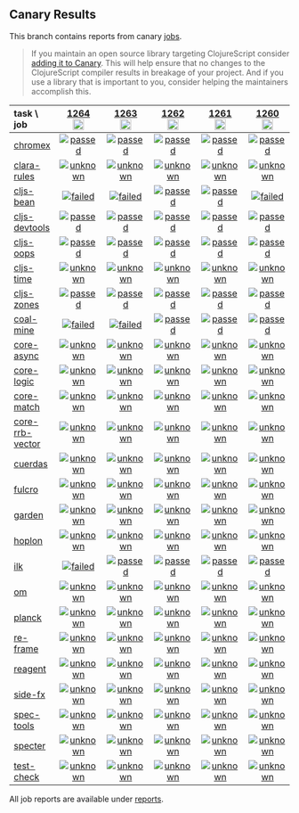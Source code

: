 ## Canary Results

This branch contains reports from canary [jobs](https://github.com/cljs-oss/canary/tree/jobs).

> If you maintain an open source library targeting ClojureScript consider [adding it to Canary](https://github.com/cljs-oss/canary/tree/master#how-to-participate). This will help ensure that no changes to the ClojureScript compiler results in breakage of your project. And if you use a library that is important to you, consider helping the maintainers accomplish this.

[//]: # (begin_overview_table)

| task \ job | <a href="reports/2020/01/24/job-001264-1.10.605-6ab76973" title="job #1264&#xA;&#xA;job&#xA;&#xA;requested by BinaryAge Bot (@babot) on 2020-01-24T11:01:53Z">1264<br/><img width=20 height=20 src="https://avatars0.githubusercontent.com/u/1476765?v=4&s=60"></a> | <a href="reports/2020/01/23/job-001263-1.10.604-6583407e" title="job #1263&#xA;&#xA;job&#xA;&#xA;requested by BinaryAge Bot (@babot) on 2020-01-23T11:02:19Z">1263<br/><img width=20 height=20 src="https://avatars0.githubusercontent.com/u/1476765?v=4&s=60"></a> | <a href="reports/2020/01/22/job-001262-1.10.599-79c1e828" title="job #1262&#xA;&#xA;job&#xA;&#xA;requested by BinaryAge Bot (@babot) on 2020-01-22T11:02:18Z">1262<br/><img width=20 height=20 src="https://avatars0.githubusercontent.com/u/1476765?v=4&s=60"></a> | <a href="reports/2020/01/21/job-001261-1.10.599-79c1e828" title="job #1261&#xA;&#xA;job&#xA;&#xA;requested by BinaryAge Bot (@babot) on 2020-01-21T11:01:52Z">1261<br/><img width=20 height=20 src="https://avatars0.githubusercontent.com/u/1476765?v=4&s=60"></a> | <a href="reports/2020/01/20/job-001260-1.10.599-79c1e828" title="job #1260&#xA;&#xA;job&#xA;&#xA;requested by BinaryAge Bot (@babot) on 2020-01-20T11:02:22Z">1260<br/><img width=20 height=20 src="https://avatars0.githubusercontent.com/u/1476765?v=4&s=60"></a> | <a href="reports/2020/01/19/job-001259-1.10.599-79c1e828" title="job #1259&#xA;&#xA;job&#xA;&#xA;requested by BinaryAge Bot (@babot) on 2020-01-19T11:02:18Z">1259<br/><img width=20 height=20 src="https://avatars0.githubusercontent.com/u/1476765?v=4&s=60"></a> | <a href="reports/2020/01/18/job-001258-1.10.599-79c1e828" title="job #1258&#xA;&#xA;job&#xA;&#xA;requested by BinaryAge Bot (@babot) on 2020-01-18T11:02:10Z">1258<br/><img width=20 height=20 src="https://avatars0.githubusercontent.com/u/1476765?v=4&s=60"></a> | <a href="reports/2020/01/17/job-001257-1.10.599-79c1e828" title="job #1257&#xA;&#xA;job&#xA;&#xA;requested by BinaryAge Bot (@babot) on 2020-01-17T11:02:07Z">1257<br/><img width=20 height=20 src="https://avatars0.githubusercontent.com/u/1476765?v=4&s=60"></a> | <a href="reports/2020/01/16/job-001256-1.10.599-79c1e828" title="job #1256&#xA;&#xA;job&#xA;&#xA;requested by BinaryAge Bot (@babot) on 2020-01-16T11:02:09Z">1256<br/><img width=20 height=20 src="https://avatars0.githubusercontent.com/u/1476765?v=4&s=60"></a> | <a href="reports/2020/01/15/job-001255-1.10.598-dcc8e61c" title="job #1255&#xA;&#xA;job&#xA;&#xA;requested by BinaryAge Bot (@babot) on 2020-01-15T11:02:06Z">1255<br/><img width=20 height=20 src="https://avatars0.githubusercontent.com/u/1476765?v=4&s=60"></a> |
| :--- | :---: | :---: | :---: | :---: | :---: | :---: | :---: | :---: | :---: | :---: |
| [chromex](https://github.com/binaryage/chromex) | <a href="reports/2020/01/24/job-001264-1.10.605-6ab76973#-chromex"><img title="passed" src="http://box.binaryage.com/s-passed.svg"><a> | <a href="reports/2020/01/23/job-001263-1.10.604-6583407e#-chromex"><img title="passed" src="http://box.binaryage.com/s-passed.svg"><a> | <a href="reports/2020/01/22/job-001262-1.10.599-79c1e828#-chromex"><img title="passed" src="http://box.binaryage.com/s-passed.svg"><a> | <a href="reports/2020/01/21/job-001261-1.10.599-79c1e828#-chromex"><img title="passed" src="http://box.binaryage.com/s-passed.svg"><a> | <a href="reports/2020/01/20/job-001260-1.10.599-79c1e828#-chromex"><img title="passed" src="http://box.binaryage.com/s-passed.svg"><a> | <a href="reports/2020/01/19/job-001259-1.10.599-79c1e828#-chromex"><img title="passed" src="http://box.binaryage.com/s-passed.svg"><a> | <a href="reports/2020/01/18/job-001258-1.10.599-79c1e828#-chromex"><img title="passed" src="http://box.binaryage.com/s-passed.svg"><a> | <a href="reports/2020/01/17/job-001257-1.10.599-79c1e828#-chromex"><img title="passed" src="http://box.binaryage.com/s-passed.svg"><a> | <a href="reports/2020/01/16/job-001256-1.10.599-79c1e828#-chromex"><img title="passed" src="http://box.binaryage.com/s-passed.svg"><a> | <a href="reports/2020/01/15/job-001255-1.10.598-dcc8e61c#-chromex"><img title="passed" src="http://box.binaryage.com/s-passed.svg"><a> |
| [clara-rules](https://github.com/cerner/clara-rules) | <a href="reports/2020/01/24/job-001264-1.10.605-6ab76973#-clara-rules"><img title="unknown" src="http://box.binaryage.com/s-unknown.svg"><a> | <a href="reports/2020/01/23/job-001263-1.10.604-6583407e#-clara-rules"><img title="unknown" src="http://box.binaryage.com/s-unknown.svg"><a> | <a href="reports/2020/01/22/job-001262-1.10.599-79c1e828#-clara-rules"><img title="unknown" src="http://box.binaryage.com/s-unknown.svg"><a> | <a href="reports/2020/01/21/job-001261-1.10.599-79c1e828#-clara-rules"><img title="unknown" src="http://box.binaryage.com/s-unknown.svg"><a> | <a href="reports/2020/01/20/job-001260-1.10.599-79c1e828#-clara-rules"><img title="unknown" src="http://box.binaryage.com/s-unknown.svg"><a> | <a href="reports/2020/01/19/job-001259-1.10.599-79c1e828#-clara-rules"><img title="unknown" src="http://box.binaryage.com/s-unknown.svg"><a> | <a href="reports/2020/01/18/job-001258-1.10.599-79c1e828#-clara-rules"><img title="unknown" src="http://box.binaryage.com/s-unknown.svg"><a> | <a href="reports/2020/01/17/job-001257-1.10.599-79c1e828#-clara-rules"><img title="unknown" src="http://box.binaryage.com/s-unknown.svg"><a> | <a href="reports/2020/01/16/job-001256-1.10.599-79c1e828#-clara-rules"><img title="unknown" src="http://box.binaryage.com/s-unknown.svg"><a> | <a href="reports/2020/01/15/job-001255-1.10.598-dcc8e61c#-clara-rules"><img title="unknown" src="http://box.binaryage.com/s-unknown.svg"><a> |
| [cljs-bean](https://github.com/mfikes/cljs-bean) | <a href="reports/2020/01/24/job-001264-1.10.605-6ab76973#-cljs-bean"><img title="failed" src="http://box.binaryage.com/s-failed.svg"><a> | <a href="reports/2020/01/23/job-001263-1.10.604-6583407e#-cljs-bean"><img title="failed" src="http://box.binaryage.com/s-failed.svg"><a> | <a href="reports/2020/01/22/job-001262-1.10.599-79c1e828#-cljs-bean"><img title="passed" src="http://box.binaryage.com/s-passed.svg"><a> | <a href="reports/2020/01/21/job-001261-1.10.599-79c1e828#-cljs-bean"><img title="passed" src="http://box.binaryage.com/s-passed.svg"><a> | <a href="reports/2020/01/20/job-001260-1.10.599-79c1e828#-cljs-bean"><img title="failed" src="http://box.binaryage.com/s-failed.svg"><a> | <a href="reports/2020/01/19/job-001259-1.10.599-79c1e828#-cljs-bean"><img title="passed" src="http://box.binaryage.com/s-passed.svg"><a> | <a href="reports/2020/01/18/job-001258-1.10.599-79c1e828#-cljs-bean"><img title="failed" src="http://box.binaryage.com/s-failed.svg"><a> | <a href="reports/2020/01/17/job-001257-1.10.599-79c1e828#-cljs-bean"><img title="passed" src="http://box.binaryage.com/s-passed.svg"><a> | <a href="reports/2020/01/16/job-001256-1.10.599-79c1e828#-cljs-bean"><img title="passed" src="http://box.binaryage.com/s-passed.svg"><a> | <a href="reports/2020/01/15/job-001255-1.10.598-dcc8e61c#-cljs-bean"><img title="passed" src="http://box.binaryage.com/s-passed.svg"><a> |
| [cljs-devtools](https://github.com/binaryage/cljs-devtools) | <a href="reports/2020/01/24/job-001264-1.10.605-6ab76973#-cljs-devtools"><img title="passed" src="http://box.binaryage.com/s-passed.svg"><a> | <a href="reports/2020/01/23/job-001263-1.10.604-6583407e#-cljs-devtools"><img title="passed" src="http://box.binaryage.com/s-passed.svg"><a> | <a href="reports/2020/01/22/job-001262-1.10.599-79c1e828#-cljs-devtools"><img title="passed" src="http://box.binaryage.com/s-passed.svg"><a> | <a href="reports/2020/01/21/job-001261-1.10.599-79c1e828#-cljs-devtools"><img title="passed" src="http://box.binaryage.com/s-passed.svg"><a> | <a href="reports/2020/01/20/job-001260-1.10.599-79c1e828#-cljs-devtools"><img title="passed" src="http://box.binaryage.com/s-passed.svg"><a> | <a href="reports/2020/01/19/job-001259-1.10.599-79c1e828#-cljs-devtools"><img title="passed" src="http://box.binaryage.com/s-passed.svg"><a> | <a href="reports/2020/01/18/job-001258-1.10.599-79c1e828#-cljs-devtools"><img title="passed" src="http://box.binaryage.com/s-passed.svg"><a> | <a href="reports/2020/01/17/job-001257-1.10.599-79c1e828#-cljs-devtools"><img title="passed" src="http://box.binaryage.com/s-passed.svg"><a> | <a href="reports/2020/01/16/job-001256-1.10.599-79c1e828#-cljs-devtools"><img title="passed" src="http://box.binaryage.com/s-passed.svg"><a> | <a href="reports/2020/01/15/job-001255-1.10.598-dcc8e61c#-cljs-devtools"><img title="passed" src="http://box.binaryage.com/s-passed.svg"><a> |
| [cljs-oops](https://github.com/binaryage/cljs-oops) | <a href="reports/2020/01/24/job-001264-1.10.605-6ab76973#-cljs-oops"><img title="passed" src="http://box.binaryage.com/s-passed.svg"><a> | <a href="reports/2020/01/23/job-001263-1.10.604-6583407e#-cljs-oops"><img title="passed" src="http://box.binaryage.com/s-passed.svg"><a> | <a href="reports/2020/01/22/job-001262-1.10.599-79c1e828#-cljs-oops"><img title="passed" src="http://box.binaryage.com/s-passed.svg"><a> | <a href="reports/2020/01/21/job-001261-1.10.599-79c1e828#-cljs-oops"><img title="passed" src="http://box.binaryage.com/s-passed.svg"><a> | <a href="reports/2020/01/20/job-001260-1.10.599-79c1e828#-cljs-oops"><img title="passed" src="http://box.binaryage.com/s-passed.svg"><a> | <a href="reports/2020/01/19/job-001259-1.10.599-79c1e828#-cljs-oops"><img title="passed" src="http://box.binaryage.com/s-passed.svg"><a> | <a href="reports/2020/01/18/job-001258-1.10.599-79c1e828#-cljs-oops"><img title="passed" src="http://box.binaryage.com/s-passed.svg"><a> | <a href="reports/2020/01/17/job-001257-1.10.599-79c1e828#-cljs-oops"><img title="passed" src="http://box.binaryage.com/s-passed.svg"><a> | <a href="reports/2020/01/16/job-001256-1.10.599-79c1e828#-cljs-oops"><img title="passed" src="http://box.binaryage.com/s-passed.svg"><a> | <a href="reports/2020/01/15/job-001255-1.10.598-dcc8e61c#-cljs-oops"><img title="passed" src="http://box.binaryage.com/s-passed.svg"><a> |
| [cljs-time](https://github.com/andrewmcveigh/cljs-time) | <a href="reports/2020/01/24/job-001264-1.10.605-6ab76973#-cljs-time"><img title="unknown" src="http://box.binaryage.com/s-unknown.svg"><a> | <a href="reports/2020/01/23/job-001263-1.10.604-6583407e#-cljs-time"><img title="unknown" src="http://box.binaryage.com/s-unknown.svg"><a> | <a href="reports/2020/01/22/job-001262-1.10.599-79c1e828#-cljs-time"><img title="unknown" src="http://box.binaryage.com/s-unknown.svg"><a> | <a href="reports/2020/01/21/job-001261-1.10.599-79c1e828#-cljs-time"><img title="unknown" src="http://box.binaryage.com/s-unknown.svg"><a> | <a href="reports/2020/01/20/job-001260-1.10.599-79c1e828#-cljs-time"><img title="unknown" src="http://box.binaryage.com/s-unknown.svg"><a> | <a href="reports/2020/01/19/job-001259-1.10.599-79c1e828#-cljs-time"><img title="unknown" src="http://box.binaryage.com/s-unknown.svg"><a> | <a href="reports/2020/01/18/job-001258-1.10.599-79c1e828#-cljs-time"><img title="unknown" src="http://box.binaryage.com/s-unknown.svg"><a> | <a href="reports/2020/01/17/job-001257-1.10.599-79c1e828#-cljs-time"><img title="unknown" src="http://box.binaryage.com/s-unknown.svg"><a> | <a href="reports/2020/01/16/job-001256-1.10.599-79c1e828#-cljs-time"><img title="unknown" src="http://box.binaryage.com/s-unknown.svg"><a> | <a href="reports/2020/01/15/job-001255-1.10.598-dcc8e61c#-cljs-time"><img title="unknown" src="http://box.binaryage.com/s-unknown.svg"><a> |
| [cljs-zones](https://github.com/binaryage/cljs-zones) | <a href="reports/2020/01/24/job-001264-1.10.605-6ab76973#-cljs-zones"><img title="passed" src="http://box.binaryage.com/s-passed.svg"><a> | <a href="reports/2020/01/23/job-001263-1.10.604-6583407e#-cljs-zones"><img title="passed" src="http://box.binaryage.com/s-passed.svg"><a> | <a href="reports/2020/01/22/job-001262-1.10.599-79c1e828#-cljs-zones"><img title="passed" src="http://box.binaryage.com/s-passed.svg"><a> | <a href="reports/2020/01/21/job-001261-1.10.599-79c1e828#-cljs-zones"><img title="passed" src="http://box.binaryage.com/s-passed.svg"><a> | <a href="reports/2020/01/20/job-001260-1.10.599-79c1e828#-cljs-zones"><img title="passed" src="http://box.binaryage.com/s-passed.svg"><a> | <a href="reports/2020/01/19/job-001259-1.10.599-79c1e828#-cljs-zones"><img title="passed" src="http://box.binaryage.com/s-passed.svg"><a> | <a href="reports/2020/01/18/job-001258-1.10.599-79c1e828#-cljs-zones"><img title="failed" src="http://box.binaryage.com/s-failed.svg"><a> | <a href="reports/2020/01/17/job-001257-1.10.599-79c1e828#-cljs-zones"><img title="passed" src="http://box.binaryage.com/s-passed.svg"><a> | <a href="reports/2020/01/16/job-001256-1.10.599-79c1e828#-cljs-zones"><img title="passed" src="http://box.binaryage.com/s-passed.svg"><a> | <a href="reports/2020/01/15/job-001255-1.10.598-dcc8e61c#-cljs-zones"><img title="passed" src="http://box.binaryage.com/s-passed.svg"><a> |
| [coal-mine](https://github.com/mfikes/coal-mine) | <a href="reports/2020/01/24/job-001264-1.10.605-6ab76973#-coal-mine"><img title="failed" src="http://box.binaryage.com/s-failed.svg"><a> | <a href="reports/2020/01/23/job-001263-1.10.604-6583407e#-coal-mine"><img title="failed" src="http://box.binaryage.com/s-failed.svg"><a> | <a href="reports/2020/01/22/job-001262-1.10.599-79c1e828#-coal-mine"><img title="passed" src="http://box.binaryage.com/s-passed.svg"><a> | <a href="reports/2020/01/21/job-001261-1.10.599-79c1e828#-coal-mine"><img title="passed" src="http://box.binaryage.com/s-passed.svg"><a> | <a href="reports/2020/01/20/job-001260-1.10.599-79c1e828#-coal-mine"><img title="passed" src="http://box.binaryage.com/s-passed.svg"><a> | <a href="reports/2020/01/19/job-001259-1.10.599-79c1e828#-coal-mine"><img title="passed" src="http://box.binaryage.com/s-passed.svg"><a> | <a href="reports/2020/01/18/job-001258-1.10.599-79c1e828#-coal-mine"><img title="failed" src="http://box.binaryage.com/s-failed.svg"><a> | <a href="reports/2020/01/17/job-001257-1.10.599-79c1e828#-coal-mine"><img title="passed" src="http://box.binaryage.com/s-passed.svg"><a> | <a href="reports/2020/01/16/job-001256-1.10.599-79c1e828#-coal-mine"><img title="passed" src="http://box.binaryage.com/s-passed.svg"><a> | <a href="reports/2020/01/15/job-001255-1.10.598-dcc8e61c#-coal-mine"><img title="passed" src="http://box.binaryage.com/s-passed.svg"><a> |
| [core-async](https://github.com/clojure/core.async) | <a href="reports/2020/01/24/job-001264-1.10.605-6ab76973#-core-async"><img title="unknown" src="http://box.binaryage.com/s-unknown.svg"><a> | <a href="reports/2020/01/23/job-001263-1.10.604-6583407e#-core-async"><img title="unknown" src="http://box.binaryage.com/s-unknown.svg"><a> | <a href="reports/2020/01/22/job-001262-1.10.599-79c1e828#-core-async"><img title="unknown" src="http://box.binaryage.com/s-unknown.svg"><a> | <a href="reports/2020/01/21/job-001261-1.10.599-79c1e828#-core-async"><img title="unknown" src="http://box.binaryage.com/s-unknown.svg"><a> | <a href="reports/2020/01/20/job-001260-1.10.599-79c1e828#-core-async"><img title="unknown" src="http://box.binaryage.com/s-unknown.svg"><a> | <a href="reports/2020/01/19/job-001259-1.10.599-79c1e828#-core-async"><img title="unknown" src="http://box.binaryage.com/s-unknown.svg"><a> | <a href="reports/2020/01/18/job-001258-1.10.599-79c1e828#-core-async"><img title="unknown" src="http://box.binaryage.com/s-unknown.svg"><a> | <a href="reports/2020/01/17/job-001257-1.10.599-79c1e828#-core-async"><img title="unknown" src="http://box.binaryage.com/s-unknown.svg"><a> | <a href="reports/2020/01/16/job-001256-1.10.599-79c1e828#-core-async"><img title="unknown" src="http://box.binaryage.com/s-unknown.svg"><a> | <a href="reports/2020/01/15/job-001255-1.10.598-dcc8e61c#-core-async"><img title="unknown" src="http://box.binaryage.com/s-unknown.svg"><a> |
| [core-logic](https://github.com/clojure/core.logic) | <a href="reports/2020/01/24/job-001264-1.10.605-6ab76973#-core-logic"><img title="unknown" src="http://box.binaryage.com/s-unknown.svg"><a> | <a href="reports/2020/01/23/job-001263-1.10.604-6583407e#-core-logic"><img title="unknown" src="http://box.binaryage.com/s-unknown.svg"><a> | <a href="reports/2020/01/22/job-001262-1.10.599-79c1e828#-core-logic"><img title="unknown" src="http://box.binaryage.com/s-unknown.svg"><a> | <a href="reports/2020/01/21/job-001261-1.10.599-79c1e828#-core-logic"><img title="unknown" src="http://box.binaryage.com/s-unknown.svg"><a> | <a href="reports/2020/01/20/job-001260-1.10.599-79c1e828#-core-logic"><img title="unknown" src="http://box.binaryage.com/s-unknown.svg"><a> | <a href="reports/2020/01/19/job-001259-1.10.599-79c1e828#-core-logic"><img title="unknown" src="http://box.binaryage.com/s-unknown.svg"><a> | <a href="reports/2020/01/18/job-001258-1.10.599-79c1e828#-core-logic"><img title="unknown" src="http://box.binaryage.com/s-unknown.svg"><a> | <a href="reports/2020/01/17/job-001257-1.10.599-79c1e828#-core-logic"><img title="unknown" src="http://box.binaryage.com/s-unknown.svg"><a> | <a href="reports/2020/01/16/job-001256-1.10.599-79c1e828#-core-logic"><img title="unknown" src="http://box.binaryage.com/s-unknown.svg"><a> | <a href="reports/2020/01/15/job-001255-1.10.598-dcc8e61c#-core-logic"><img title="unknown" src="http://box.binaryage.com/s-unknown.svg"><a> |
| [core-match](https://github.com/clojure/core.match) | <a href="reports/2020/01/24/job-001264-1.10.605-6ab76973#-core-match"><img title="unknown" src="http://box.binaryage.com/s-unknown.svg"><a> | <a href="reports/2020/01/23/job-001263-1.10.604-6583407e#-core-match"><img title="unknown" src="http://box.binaryage.com/s-unknown.svg"><a> | <a href="reports/2020/01/22/job-001262-1.10.599-79c1e828#-core-match"><img title="unknown" src="http://box.binaryage.com/s-unknown.svg"><a> | <a href="reports/2020/01/21/job-001261-1.10.599-79c1e828#-core-match"><img title="unknown" src="http://box.binaryage.com/s-unknown.svg"><a> | <a href="reports/2020/01/20/job-001260-1.10.599-79c1e828#-core-match"><img title="unknown" src="http://box.binaryage.com/s-unknown.svg"><a> | <a href="reports/2020/01/19/job-001259-1.10.599-79c1e828#-core-match"><img title="unknown" src="http://box.binaryage.com/s-unknown.svg"><a> | <a href="reports/2020/01/18/job-001258-1.10.599-79c1e828#-core-match"><img title="unknown" src="http://box.binaryage.com/s-unknown.svg"><a> | <a href="reports/2020/01/17/job-001257-1.10.599-79c1e828#-core-match"><img title="unknown" src="http://box.binaryage.com/s-unknown.svg"><a> | <a href="reports/2020/01/16/job-001256-1.10.599-79c1e828#-core-match"><img title="unknown" src="http://box.binaryage.com/s-unknown.svg"><a> | <a href="reports/2020/01/15/job-001255-1.10.598-dcc8e61c#-core-match"><img title="unknown" src="http://box.binaryage.com/s-unknown.svg"><a> |
| [core-rrb-vector](https://github.com/clojure/core.rrb-vector) | <a href="reports/2020/01/24/job-001264-1.10.605-6ab76973#-core-rrb-vector"><img title="unknown" src="http://box.binaryage.com/s-unknown.svg"><a> | <a href="reports/2020/01/23/job-001263-1.10.604-6583407e#-core-rrb-vector"><img title="unknown" src="http://box.binaryage.com/s-unknown.svg"><a> | <a href="reports/2020/01/22/job-001262-1.10.599-79c1e828#-core-rrb-vector"><img title="unknown" src="http://box.binaryage.com/s-unknown.svg"><a> | <a href="reports/2020/01/21/job-001261-1.10.599-79c1e828#-core-rrb-vector"><img title="unknown" src="http://box.binaryage.com/s-unknown.svg"><a> | <a href="reports/2020/01/20/job-001260-1.10.599-79c1e828#-core-rrb-vector"><img title="unknown" src="http://box.binaryage.com/s-unknown.svg"><a> | <a href="reports/2020/01/19/job-001259-1.10.599-79c1e828#-core-rrb-vector"><img title="unknown" src="http://box.binaryage.com/s-unknown.svg"><a> | <a href="reports/2020/01/18/job-001258-1.10.599-79c1e828#-core-rrb-vector"><img title="unknown" src="http://box.binaryage.com/s-unknown.svg"><a> | <a href="reports/2020/01/17/job-001257-1.10.599-79c1e828#-core-rrb-vector"><img title="unknown" src="http://box.binaryage.com/s-unknown.svg"><a> | <a href="reports/2020/01/16/job-001256-1.10.599-79c1e828#-core-rrb-vector"><img title="unknown" src="http://box.binaryage.com/s-unknown.svg"><a> | <a href="reports/2020/01/15/job-001255-1.10.598-dcc8e61c#-core-rrb-vector"><img title="unknown" src="http://box.binaryage.com/s-unknown.svg"><a> |
| [cuerdas](https://github.com/funcool/cuerdas) | <a href="reports/2020/01/24/job-001264-1.10.605-6ab76973#-cuerdas"><img title="unknown" src="http://box.binaryage.com/s-unknown.svg"><a> | <a href="reports/2020/01/23/job-001263-1.10.604-6583407e#-cuerdas"><img title="unknown" src="http://box.binaryage.com/s-unknown.svg"><a> | <a href="reports/2020/01/22/job-001262-1.10.599-79c1e828#-cuerdas"><img title="unknown" src="http://box.binaryage.com/s-unknown.svg"><a> | <a href="reports/2020/01/21/job-001261-1.10.599-79c1e828#-cuerdas"><img title="unknown" src="http://box.binaryage.com/s-unknown.svg"><a> | <a href="reports/2020/01/20/job-001260-1.10.599-79c1e828#-cuerdas"><img title="unknown" src="http://box.binaryage.com/s-unknown.svg"><a> | <a href="reports/2020/01/19/job-001259-1.10.599-79c1e828#-cuerdas"><img title="unknown" src="http://box.binaryage.com/s-unknown.svg"><a> | <a href="reports/2020/01/18/job-001258-1.10.599-79c1e828#-cuerdas"><img title="unknown" src="http://box.binaryage.com/s-unknown.svg"><a> | <a href="reports/2020/01/17/job-001257-1.10.599-79c1e828#-cuerdas"><img title="unknown" src="http://box.binaryage.com/s-unknown.svg"><a> | <a href="reports/2020/01/16/job-001256-1.10.599-79c1e828#-cuerdas"><img title="unknown" src="http://box.binaryage.com/s-unknown.svg"><a> | <a href="reports/2020/01/15/job-001255-1.10.598-dcc8e61c#-cuerdas"><img title="unknown" src="http://box.binaryage.com/s-unknown.svg"><a> |
| [fulcro](https://github.com/fulcrologic/fulcro) | <a href="reports/2020/01/24/job-001264-1.10.605-6ab76973#-fulcro"><img title="unknown" src="http://box.binaryage.com/s-unknown.svg"><a> | <a href="reports/2020/01/23/job-001263-1.10.604-6583407e#-fulcro"><img title="unknown" src="http://box.binaryage.com/s-unknown.svg"><a> | <a href="reports/2020/01/22/job-001262-1.10.599-79c1e828#-fulcro"><img title="unknown" src="http://box.binaryage.com/s-unknown.svg"><a> | <a href="reports/2020/01/21/job-001261-1.10.599-79c1e828#-fulcro"><img title="unknown" src="http://box.binaryage.com/s-unknown.svg"><a> | <a href="reports/2020/01/20/job-001260-1.10.599-79c1e828#-fulcro"><img title="unknown" src="http://box.binaryage.com/s-unknown.svg"><a> | <a href="reports/2020/01/19/job-001259-1.10.599-79c1e828#-fulcro"><img title="unknown" src="http://box.binaryage.com/s-unknown.svg"><a> | <a href="reports/2020/01/18/job-001258-1.10.599-79c1e828#-fulcro"><img title="unknown" src="http://box.binaryage.com/s-unknown.svg"><a> | <a href="reports/2020/01/17/job-001257-1.10.599-79c1e828#-fulcro"><img title="unknown" src="http://box.binaryage.com/s-unknown.svg"><a> | <a href="reports/2020/01/16/job-001256-1.10.599-79c1e828#-fulcro"><img title="unknown" src="http://box.binaryage.com/s-unknown.svg"><a> | <a href="reports/2020/01/15/job-001255-1.10.598-dcc8e61c#-fulcro"><img title="unknown" src="http://box.binaryage.com/s-unknown.svg"><a> |
| [garden](https://github.com/noprompt/garden) | <a href="reports/2020/01/24/job-001264-1.10.605-6ab76973#-garden"><img title="unknown" src="http://box.binaryage.com/s-unknown.svg"><a> | <a href="reports/2020/01/23/job-001263-1.10.604-6583407e#-garden"><img title="unknown" src="http://box.binaryage.com/s-unknown.svg"><a> | <a href="reports/2020/01/22/job-001262-1.10.599-79c1e828#-garden"><img title="unknown" src="http://box.binaryage.com/s-unknown.svg"><a> | <a href="reports/2020/01/21/job-001261-1.10.599-79c1e828#-garden"><img title="unknown" src="http://box.binaryage.com/s-unknown.svg"><a> | <a href="reports/2020/01/20/job-001260-1.10.599-79c1e828#-garden"><img title="unknown" src="http://box.binaryage.com/s-unknown.svg"><a> | <a href="reports/2020/01/19/job-001259-1.10.599-79c1e828#-garden"><img title="unknown" src="http://box.binaryage.com/s-unknown.svg"><a> | <a href="reports/2020/01/18/job-001258-1.10.599-79c1e828#-garden"><img title="unknown" src="http://box.binaryage.com/s-unknown.svg"><a> | <a href="reports/2020/01/17/job-001257-1.10.599-79c1e828#-garden"><img title="unknown" src="http://box.binaryage.com/s-unknown.svg"><a> | <a href="reports/2020/01/16/job-001256-1.10.599-79c1e828#-garden"><img title="unknown" src="http://box.binaryage.com/s-unknown.svg"><a> | <a href="reports/2020/01/15/job-001255-1.10.598-dcc8e61c#-garden"><img title="unknown" src="http://box.binaryage.com/s-unknown.svg"><a> |
| [hoplon](https://github.com/hoplon/hoplon) | <a href="reports/2020/01/24/job-001264-1.10.605-6ab76973#-hoplon"><img title="unknown" src="http://box.binaryage.com/s-unknown.svg"><a> | <a href="reports/2020/01/23/job-001263-1.10.604-6583407e#-hoplon"><img title="unknown" src="http://box.binaryage.com/s-unknown.svg"><a> | <a href="reports/2020/01/22/job-001262-1.10.599-79c1e828#-hoplon"><img title="unknown" src="http://box.binaryage.com/s-unknown.svg"><a> | <a href="reports/2020/01/21/job-001261-1.10.599-79c1e828#-hoplon"><img title="unknown" src="http://box.binaryage.com/s-unknown.svg"><a> | <a href="reports/2020/01/20/job-001260-1.10.599-79c1e828#-hoplon"><img title="unknown" src="http://box.binaryage.com/s-unknown.svg"><a> | <a href="reports/2020/01/19/job-001259-1.10.599-79c1e828#-hoplon"><img title="unknown" src="http://box.binaryage.com/s-unknown.svg"><a> | <a href="reports/2020/01/18/job-001258-1.10.599-79c1e828#-hoplon"><img title="unknown" src="http://box.binaryage.com/s-unknown.svg"><a> | <a href="reports/2020/01/17/job-001257-1.10.599-79c1e828#-hoplon"><img title="unknown" src="http://box.binaryage.com/s-unknown.svg"><a> | <a href="reports/2020/01/16/job-001256-1.10.599-79c1e828#-hoplon"><img title="unknown" src="http://box.binaryage.com/s-unknown.svg"><a> | <a href="reports/2020/01/15/job-001255-1.10.598-dcc8e61c#-hoplon"><img title="unknown" src="http://box.binaryage.com/s-unknown.svg"><a> |
| [ilk](https://github.com/mfikes/ilk) | <a href="reports/2020/01/24/job-001264-1.10.605-6ab76973#-ilk"><img title="failed" src="http://box.binaryage.com/s-failed.svg"><a> | <a href="reports/2020/01/23/job-001263-1.10.604-6583407e#-ilk"><img title="passed" src="http://box.binaryage.com/s-passed.svg"><a> | <a href="reports/2020/01/22/job-001262-1.10.599-79c1e828#-ilk"><img title="passed" src="http://box.binaryage.com/s-passed.svg"><a> | <a href="reports/2020/01/21/job-001261-1.10.599-79c1e828#-ilk"><img title="passed" src="http://box.binaryage.com/s-passed.svg"><a> | <a href="reports/2020/01/20/job-001260-1.10.599-79c1e828#-ilk"><img title="passed" src="http://box.binaryage.com/s-passed.svg"><a> | <a href="reports/2020/01/19/job-001259-1.10.599-79c1e828#-ilk"><img title="passed" src="http://box.binaryage.com/s-passed.svg"><a> | <a href="reports/2020/01/18/job-001258-1.10.599-79c1e828#-ilk"><img title="passed" src="http://box.binaryage.com/s-passed.svg"><a> | <a href="reports/2020/01/17/job-001257-1.10.599-79c1e828#-ilk"><img title="passed" src="http://box.binaryage.com/s-passed.svg"><a> | <a href="reports/2020/01/16/job-001256-1.10.599-79c1e828#-ilk"><img title="passed" src="http://box.binaryage.com/s-passed.svg"><a> | <a href="reports/2020/01/15/job-001255-1.10.598-dcc8e61c#-ilk"><img title="passed" src="http://box.binaryage.com/s-passed.svg"><a> |
| [om](https://github.com/omcljs/om) | <a href="reports/2020/01/24/job-001264-1.10.605-6ab76973#-om"><img title="unknown" src="http://box.binaryage.com/s-unknown.svg"><a> | <a href="reports/2020/01/23/job-001263-1.10.604-6583407e#-om"><img title="unknown" src="http://box.binaryage.com/s-unknown.svg"><a> | <a href="reports/2020/01/22/job-001262-1.10.599-79c1e828#-om"><img title="unknown" src="http://box.binaryage.com/s-unknown.svg"><a> | <a href="reports/2020/01/21/job-001261-1.10.599-79c1e828#-om"><img title="unknown" src="http://box.binaryage.com/s-unknown.svg"><a> | <a href="reports/2020/01/20/job-001260-1.10.599-79c1e828#-om"><img title="unknown" src="http://box.binaryage.com/s-unknown.svg"><a> | <a href="reports/2020/01/19/job-001259-1.10.599-79c1e828#-om"><img title="unknown" src="http://box.binaryage.com/s-unknown.svg"><a> | <a href="reports/2020/01/18/job-001258-1.10.599-79c1e828#-om"><img title="unknown" src="http://box.binaryage.com/s-unknown.svg"><a> | <a href="reports/2020/01/17/job-001257-1.10.599-79c1e828#-om"><img title="unknown" src="http://box.binaryage.com/s-unknown.svg"><a> | <a href="reports/2020/01/16/job-001256-1.10.599-79c1e828#-om"><img title="unknown" src="http://box.binaryage.com/s-unknown.svg"><a> | <a href="reports/2020/01/15/job-001255-1.10.598-dcc8e61c#-om"><img title="unknown" src="http://box.binaryage.com/s-unknown.svg"><a> |
| [planck](https://github.com/planck-repl/planck) | <a href="reports/2020/01/24/job-001264-1.10.605-6ab76973#-planck"><img title="unknown" src="http://box.binaryage.com/s-unknown.svg"><a> | <a href="reports/2020/01/23/job-001263-1.10.604-6583407e#-planck"><img title="unknown" src="http://box.binaryage.com/s-unknown.svg"><a> | <a href="reports/2020/01/22/job-001262-1.10.599-79c1e828#-planck"><img title="unknown" src="http://box.binaryage.com/s-unknown.svg"><a> | <a href="reports/2020/01/21/job-001261-1.10.599-79c1e828#-planck"><img title="unknown" src="http://box.binaryage.com/s-unknown.svg"><a> | <a href="reports/2020/01/20/job-001260-1.10.599-79c1e828#-planck"><img title="unknown" src="http://box.binaryage.com/s-unknown.svg"><a> | <a href="reports/2020/01/19/job-001259-1.10.599-79c1e828#-planck"><img title="unknown" src="http://box.binaryage.com/s-unknown.svg"><a> | <a href="reports/2020/01/18/job-001258-1.10.599-79c1e828#-planck"><img title="unknown" src="http://box.binaryage.com/s-unknown.svg"><a> | <a href="reports/2020/01/17/job-001257-1.10.599-79c1e828#-planck"><img title="unknown" src="http://box.binaryage.com/s-unknown.svg"><a> | <a href="reports/2020/01/16/job-001256-1.10.599-79c1e828#-planck"><img title="unknown" src="http://box.binaryage.com/s-unknown.svg"><a> | <a href="reports/2020/01/15/job-001255-1.10.598-dcc8e61c#-planck"><img title="unknown" src="http://box.binaryage.com/s-unknown.svg"><a> |
| [re-frame](https://github.com/Day8/re-frame) | <a href="reports/2020/01/24/job-001264-1.10.605-6ab76973#-re-frame"><img title="unknown" src="http://box.binaryage.com/s-unknown.svg"><a> | <a href="reports/2020/01/23/job-001263-1.10.604-6583407e#-re-frame"><img title="unknown" src="http://box.binaryage.com/s-unknown.svg"><a> | <a href="reports/2020/01/22/job-001262-1.10.599-79c1e828#-re-frame"><img title="unknown" src="http://box.binaryage.com/s-unknown.svg"><a> | <a href="reports/2020/01/21/job-001261-1.10.599-79c1e828#-re-frame"><img title="unknown" src="http://box.binaryage.com/s-unknown.svg"><a> | <a href="reports/2020/01/20/job-001260-1.10.599-79c1e828#-re-frame"><img title="unknown" src="http://box.binaryage.com/s-unknown.svg"><a> | <a href="reports/2020/01/19/job-001259-1.10.599-79c1e828#-re-frame"><img title="unknown" src="http://box.binaryage.com/s-unknown.svg"><a> | <a href="reports/2020/01/18/job-001258-1.10.599-79c1e828#-re-frame"><img title="unknown" src="http://box.binaryage.com/s-unknown.svg"><a> | <a href="reports/2020/01/17/job-001257-1.10.599-79c1e828#-re-frame"><img title="unknown" src="http://box.binaryage.com/s-unknown.svg"><a> | <a href="reports/2020/01/16/job-001256-1.10.599-79c1e828#-re-frame"><img title="unknown" src="http://box.binaryage.com/s-unknown.svg"><a> | <a href="reports/2020/01/15/job-001255-1.10.598-dcc8e61c#-re-frame"><img title="unknown" src="http://box.binaryage.com/s-unknown.svg"><a> |
| [reagent](https://github.com/reagent-project/reagent) | <a href="reports/2020/01/24/job-001264-1.10.605-6ab76973#-reagent"><img title="unknown" src="http://box.binaryage.com/s-unknown.svg"><a> | <a href="reports/2020/01/23/job-001263-1.10.604-6583407e#-reagent"><img title="unknown" src="http://box.binaryage.com/s-unknown.svg"><a> | <a href="reports/2020/01/22/job-001262-1.10.599-79c1e828#-reagent"><img title="unknown" src="http://box.binaryage.com/s-unknown.svg"><a> | <a href="reports/2020/01/21/job-001261-1.10.599-79c1e828#-reagent"><img title="unknown" src="http://box.binaryage.com/s-unknown.svg"><a> | <a href="reports/2020/01/20/job-001260-1.10.599-79c1e828#-reagent"><img title="unknown" src="http://box.binaryage.com/s-unknown.svg"><a> | <a href="reports/2020/01/19/job-001259-1.10.599-79c1e828#-reagent"><img title="unknown" src="http://box.binaryage.com/s-unknown.svg"><a> | <a href="reports/2020/01/18/job-001258-1.10.599-79c1e828#-reagent"><img title="unknown" src="http://box.binaryage.com/s-unknown.svg"><a> | <a href="reports/2020/01/17/job-001257-1.10.599-79c1e828#-reagent"><img title="unknown" src="http://box.binaryage.com/s-unknown.svg"><a> | <a href="reports/2020/01/16/job-001256-1.10.599-79c1e828#-reagent"><img title="unknown" src="http://box.binaryage.com/s-unknown.svg"><a> | <a href="reports/2020/01/15/job-001255-1.10.598-dcc8e61c#-reagent"><img title="unknown" src="http://box.binaryage.com/s-unknown.svg"><a> |
| [side-fx](https://github.com/cljsrn/side-fx) | <a href="reports/2020/01/24/job-001264-1.10.605-6ab76973#-side-fx"><img title="unknown" src="http://box.binaryage.com/s-unknown.svg"><a> | <a href="reports/2020/01/23/job-001263-1.10.604-6583407e#-side-fx"><img title="unknown" src="http://box.binaryage.com/s-unknown.svg"><a> | <a href="reports/2020/01/22/job-001262-1.10.599-79c1e828#-side-fx"><img title="unknown" src="http://box.binaryage.com/s-unknown.svg"><a> | <a href="reports/2020/01/21/job-001261-1.10.599-79c1e828#-side-fx"><img title="unknown" src="http://box.binaryage.com/s-unknown.svg"><a> | <a href="reports/2020/01/20/job-001260-1.10.599-79c1e828#-side-fx"><img title="unknown" src="http://box.binaryage.com/s-unknown.svg"><a> | <a href="reports/2020/01/19/job-001259-1.10.599-79c1e828#-side-fx"><img title="unknown" src="http://box.binaryage.com/s-unknown.svg"><a> | <a href="reports/2020/01/18/job-001258-1.10.599-79c1e828#-side-fx"><img title="unknown" src="http://box.binaryage.com/s-unknown.svg"><a> | <a href="reports/2020/01/17/job-001257-1.10.599-79c1e828#-side-fx"><img title="unknown" src="http://box.binaryage.com/s-unknown.svg"><a> | <a href="reports/2020/01/16/job-001256-1.10.599-79c1e828#-side-fx"><img title="unknown" src="http://box.binaryage.com/s-unknown.svg"><a> | <a href="reports/2020/01/15/job-001255-1.10.598-dcc8e61c#-side-fx"><img title="unknown" src="http://box.binaryage.com/s-unknown.svg"><a> |
| [spec-tools](https://github.com/metosin/spec-tools) | <a href="reports/2020/01/24/job-001264-1.10.605-6ab76973#-spec-tools"><img title="unknown" src="http://box.binaryage.com/s-unknown.svg"><a> | <a href="reports/2020/01/23/job-001263-1.10.604-6583407e#-spec-tools"><img title="unknown" src="http://box.binaryage.com/s-unknown.svg"><a> | <a href="reports/2020/01/22/job-001262-1.10.599-79c1e828#-spec-tools"><img title="unknown" src="http://box.binaryage.com/s-unknown.svg"><a> | <a href="reports/2020/01/21/job-001261-1.10.599-79c1e828#-spec-tools"><img title="unknown" src="http://box.binaryage.com/s-unknown.svg"><a> | <a href="reports/2020/01/20/job-001260-1.10.599-79c1e828#-spec-tools"><img title="unknown" src="http://box.binaryage.com/s-unknown.svg"><a> | <a href="reports/2020/01/19/job-001259-1.10.599-79c1e828#-spec-tools"><img title="unknown" src="http://box.binaryage.com/s-unknown.svg"><a> | <a href="reports/2020/01/18/job-001258-1.10.599-79c1e828#-spec-tools"><img title="unknown" src="http://box.binaryage.com/s-unknown.svg"><a> | <a href="reports/2020/01/17/job-001257-1.10.599-79c1e828#-spec-tools"><img title="unknown" src="http://box.binaryage.com/s-unknown.svg"><a> | <a href="reports/2020/01/16/job-001256-1.10.599-79c1e828#-spec-tools"><img title="unknown" src="http://box.binaryage.com/s-unknown.svg"><a> | <a href="reports/2020/01/15/job-001255-1.10.598-dcc8e61c#-spec-tools"><img title="unknown" src="http://box.binaryage.com/s-unknown.svg"><a> |
| [specter](https://github.com/nathanmarz/specter) | <a href="reports/2020/01/24/job-001264-1.10.605-6ab76973#-specter"><img title="unknown" src="http://box.binaryage.com/s-unknown.svg"><a> | <a href="reports/2020/01/23/job-001263-1.10.604-6583407e#-specter"><img title="unknown" src="http://box.binaryage.com/s-unknown.svg"><a> | <a href="reports/2020/01/22/job-001262-1.10.599-79c1e828#-specter"><img title="unknown" src="http://box.binaryage.com/s-unknown.svg"><a> | <a href="reports/2020/01/21/job-001261-1.10.599-79c1e828#-specter"><img title="unknown" src="http://box.binaryage.com/s-unknown.svg"><a> | <a href="reports/2020/01/20/job-001260-1.10.599-79c1e828#-specter"><img title="unknown" src="http://box.binaryage.com/s-unknown.svg"><a> | <a href="reports/2020/01/19/job-001259-1.10.599-79c1e828#-specter"><img title="unknown" src="http://box.binaryage.com/s-unknown.svg"><a> | <a href="reports/2020/01/18/job-001258-1.10.599-79c1e828#-specter"><img title="unknown" src="http://box.binaryage.com/s-unknown.svg"><a> | <a href="reports/2020/01/17/job-001257-1.10.599-79c1e828#-specter"><img title="unknown" src="http://box.binaryage.com/s-unknown.svg"><a> | <a href="reports/2020/01/16/job-001256-1.10.599-79c1e828#-specter"><img title="unknown" src="http://box.binaryage.com/s-unknown.svg"><a> | <a href="reports/2020/01/15/job-001255-1.10.598-dcc8e61c#-specter"><img title="unknown" src="http://box.binaryage.com/s-unknown.svg"><a> |
| [test-check](https://github.com/clojure/test.check) | <a href="reports/2020/01/24/job-001264-1.10.605-6ab76973#-test-check"><img title="unknown" src="http://box.binaryage.com/s-unknown.svg"><a> | <a href="reports/2020/01/23/job-001263-1.10.604-6583407e#-test-check"><img title="unknown" src="http://box.binaryage.com/s-unknown.svg"><a> | <a href="reports/2020/01/22/job-001262-1.10.599-79c1e828#-test-check"><img title="unknown" src="http://box.binaryage.com/s-unknown.svg"><a> | <a href="reports/2020/01/21/job-001261-1.10.599-79c1e828#-test-check"><img title="unknown" src="http://box.binaryage.com/s-unknown.svg"><a> | <a href="reports/2020/01/20/job-001260-1.10.599-79c1e828#-test-check"><img title="unknown" src="http://box.binaryage.com/s-unknown.svg"><a> | <a href="reports/2020/01/19/job-001259-1.10.599-79c1e828#-test-check"><img title="unknown" src="http://box.binaryage.com/s-unknown.svg"><a> | <a href="reports/2020/01/18/job-001258-1.10.599-79c1e828#-test-check"><img title="unknown" src="http://box.binaryage.com/s-unknown.svg"><a> | <a href="reports/2020/01/17/job-001257-1.10.599-79c1e828#-test-check"><img title="unknown" src="http://box.binaryage.com/s-unknown.svg"><a> | <a href="reports/2020/01/16/job-001256-1.10.599-79c1e828#-test-check"><img title="unknown" src="http://box.binaryage.com/s-unknown.svg"><a> | <a href="reports/2020/01/15/job-001255-1.10.598-dcc8e61c#-test-check"><img title="unknown" src="http://box.binaryage.com/s-unknown.svg"><a> |

[//]: # (end_overview_table)

All job reports are available under [reports](reports).
